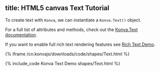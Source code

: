 title: HTML5 canvas Text Tutorial
---

To create text with `Konva`, we can instantiate a `Konva.Text()` object.

For a full list of attributes and methods, check out the [Konva.Text documentation](/cn.konvajs/api/Konva.Text.html).

If you want to enable full rich text rendering features see [Rich Text Demo](/docs/sandbox/Rich_Text.html).

{% iframe /cn.konvajs/downloads/code/shapes/Text.html %}

{% include_code Konva Text Demo shapes/Text.html %}
